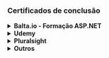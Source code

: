 ### Certificados de conclusão

<details>
<summary><strong>Balta.io - Formação ASP.NET</strong></summary>&nbsp
  
1. [Fundamentos do SQL Server](https://balta.io/certificados/a8d6e584-9226-4f37-a7d7-9db1cd7ef8b5)
2. [Criando APIs com ASP.NET Core 2.0 e Dappe](https://balta.io/certificados/2bdb46a8-dbc1-4bae-b568-6839258bca85)
3. [Lógica de programação com Dart](https://balta.io/certificados/da7aa9ce-22d1-493f-a998-c81fafb6af2e)
4. [Começando com Angular](https://balta.io/certificados/df82d85a-07c3-40df-8b9f-dd223ef61bce)
5. [Criando um App com React, TypeScript, Hooks, Context e Forms](https://balta.io/certificados/770fe2e2-5427-4645-9e77-9cf19f973e38)
6. [Fundamentos da Orientação a Objetos](https://balta.io/certificados/c20b8dec-8feb-4c57-ab53-6865ddd36690)
7. [Fundamentos do C#](https://balta.io/certificados/7db012fb-f15d-4b77-8e6e-287167af16f1)
8. [Criando APIs Data Driven com ASP.NET Core 3 e EF Core 3](https://balta.io/certificados/467f4cc8-d1ff-498a-b623-8344756d8072)
9. [Modelando Domínios Ricos](https://balta.io/certificados/0ff6375f-8423-4eff-a707-1f2216a81781)
10. [Introdução ao C# e Imersão ao .NET Framework](https://balta.io/certificados/0ff6375f-8423-4eff-a707-1f2216a81781)
11. [Criando um TodoApp com ASP.NET Core, Firebase, Angular e Flutter](https://balta.io/certificados/52c5f8f0-9456-4b7d-8cf9-d943f8ed74cc)
12. [Fundamentos de Entity](https://balta.io/certificados/cb75db37-029a-4d50-9eba-657c97569b29)
13. [API node](https://balta.io/certificados/d6b8aaa1-2d27-4a17-b141-fb1e571a1cdc)
14. [balta.io Dev Experience 2021](https://baltaio.blob.core.windows.net/static/images/experience/2021/certificates/5f0dc0af-4099-7219-6c1a-a27b00000000-experience.png)
15. [Progressive Web Apps com Blazor Web Assembly](https://balta.io/certificados/dcaf19fc-107b-4d63-ae93-88a5abd9bcfc)
16. [Fundamentos do Blazor com .NET 8](https://balta.io/certificados/6bf6ba8e-1330-4e54-a05a-d7e73616c7cb)
17. [Arquitetura Limpa com .NET](https://balta.io/certificados/f5574f7d-3f27-489d-9da1-624a8710519b)

</details>

<details>
<summary><strong>Udemy</strong></summary>&nbsp
  
1. [JavaScript - The Complete Guide 2022 (Beginner + Advanced)](https://www.udemy.com/certificate/UC-da53ebdc-c097-4ab6-a507-d3d2dc452624)
2. [The Complete JavaScript Course 2022: From Zero to Expert!](https://www.udemy.com/certificate/UC-806cef6b-f58e-4a76-8a67-2b85537a1318)
3. [Web API ASP .NET Core Essencial](https://www.udemy.com/certificate/UC-d3657a07-e389-40f8-8535-a46f98e04a7f/)
4. [C# COMPLETO Programação Orientada a Objetos + Projetos](https://www.udemy.com/certificate/UC-f3fb4b47-54f6-41a9-bf95-4cd2566b1d82/)
5. [.NET 6 WEB API](https://www.udemy.com/certificate/UC-abec3b4d-115f-474e-bbef-b1a746f4fd0f/)
6. [C# - Aplicando Princípios SOLID](https://www.udemy.com/certificate/UC-6dc30584-1764-493b-88ea-6259d3c1846e/)

</details>

<details>
<summary><strong>Pluralsight</strong></summary>&nbsp

1. [Node.js and Express Foundations](https://github.com/user-attachments/assets/0bce683b-f429-42fe-b461-2a671d3dc03d)
2. [Python 3: The Big Picture](https://github.com/user-attachments/assets/f622d10b-969b-43f5-bc08-ce12ecb3034c)
3. [Microsoft Azure Fundamentals (AZ-900): Foundational Cloud Concepts](https://github.com/user-attachments/assets/7d44f38f-05c6-4af8-b36d-134c27836df9)
4. [Clean Architecture: Patterns, Practices, and Principles](https://github.com/user-attachments/assets/61ea03cb-f67e-479b-8261-e5f528b9bcb2)
5. [ASP.NET Core Web API Fundamentals](https://github.com/user-attachments/assets/392840e4-04f9-4949-abe5-6270d85f105a)

</details>

<details>
<summary><strong>Outros</strong></summary>&nbsp

1. [Impacta, Full-Stack](https://github.com/William-io/digital-certificates/blob/main/1638557969%5B4562%5D.pdf)
2. [MoveOn, Soft skills](https://github.com/William-io/digital-certificates/blob/main/Certificado%20Freshers%20-William%20Silva%5B1260%5D.pdf)
3. [Ciência de Dados](https://github.com/William-io/digital-certificates/blob/main/certificate-introducao-a-ciencia-de-dados-30-61081f20e32fc3306067d375.pdf)

</details>
